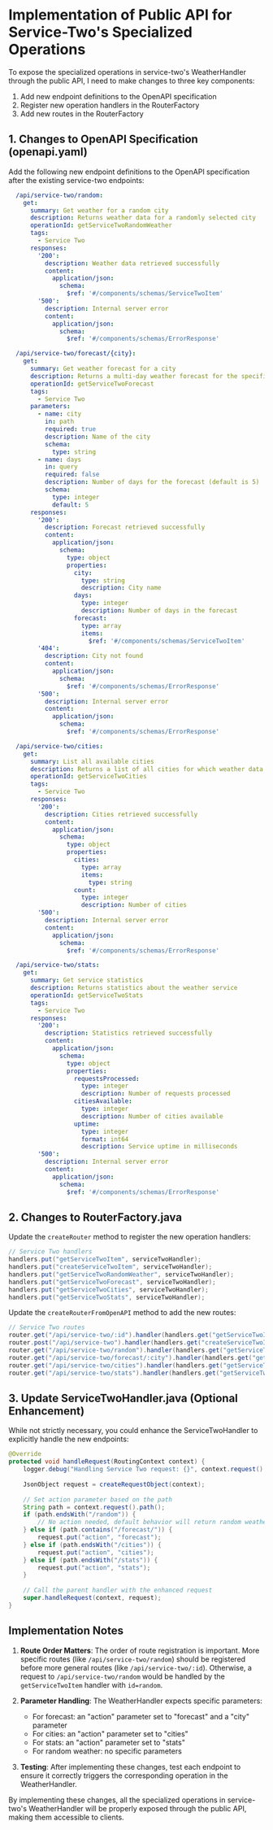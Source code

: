 # Implementation of Public API for Service-Two's Specialized Operations

To expose the specialized operations in service-two's WeatherHandler through the public API, I need to make changes to three key components:

1. Add new endpoint definitions to the OpenAPI specification
2. Register new operation handlers in the RouterFactory
3. Add new routes in the RouterFactory

## 1. Changes to OpenAPI Specification (openapi.yaml)

Add the following new endpoint definitions to the OpenAPI specification after the existing service-two endpoints:

```yaml
  /api/service-two/random:
    get:
      summary: Get weather for a random city
      description: Returns weather data for a randomly selected city
      operationId: getServiceTwoRandomWeather
      tags:
        - Service Two
      responses:
        '200':
          description: Weather data retrieved successfully
          content:
            application/json:
              schema:
                $ref: '#/components/schemas/ServiceTwoItem'
        '500':
          description: Internal server error
          content:
            application/json:
              schema:
                $ref: '#/components/schemas/ErrorResponse'

  /api/service-two/forecast/{city}:
    get:
      summary: Get weather forecast for a city
      description: Returns a multi-day weather forecast for the specified city
      operationId: getServiceTwoForecast
      tags:
        - Service Two
      parameters:
        - name: city
          in: path
          required: true
          description: Name of the city
          schema:
            type: string
        - name: days
          in: query
          required: false
          description: Number of days for the forecast (default is 5)
          schema:
            type: integer
            default: 5
      responses:
        '200':
          description: Forecast retrieved successfully
          content:
            application/json:
              schema:
                type: object
                properties:
                  city:
                    type: string
                    description: City name
                  days:
                    type: integer
                    description: Number of days in the forecast
                  forecast:
                    type: array
                    items:
                      $ref: '#/components/schemas/ServiceTwoItem'
        '404':
          description: City not found
          content:
            application/json:
              schema:
                $ref: '#/components/schemas/ErrorResponse'
        '500':
          description: Internal server error
          content:
            application/json:
              schema:
                $ref: '#/components/schemas/ErrorResponse'

  /api/service-two/cities:
    get:
      summary: List all available cities
      description: Returns a list of all cities for which weather data is available
      operationId: getServiceTwoCities
      tags:
        - Service Two
      responses:
        '200':
          description: Cities retrieved successfully
          content:
            application/json:
              schema:
                type: object
                properties:
                  cities:
                    type: array
                    items:
                      type: string
                  count:
                    type: integer
                    description: Number of cities
        '500':
          description: Internal server error
          content:
            application/json:
              schema:
                $ref: '#/components/schemas/ErrorResponse'

  /api/service-two/stats:
    get:
      summary: Get service statistics
      description: Returns statistics about the weather service
      operationId: getServiceTwoStats
      tags:
        - Service Two
      responses:
        '200':
          description: Statistics retrieved successfully
          content:
            application/json:
              schema:
                type: object
                properties:
                  requestsProcessed:
                    type: integer
                    description: Number of requests processed
                  citiesAvailable:
                    type: integer
                    description: Number of cities available
                  uptime:
                    type: integer
                    format: int64
                    description: Service uptime in milliseconds
        '500':
          description: Internal server error
          content:
            application/json:
              schema:
                $ref: '#/components/schemas/ErrorResponse'
```

## 2. Changes to RouterFactory.java

Update the `createRouter` method to register the new operation handlers:

```java
// Service Two handlers
handlers.put("getServiceTwoItem", serviceTwoHandler);
handlers.put("createServiceTwoItem", serviceTwoHandler);
handlers.put("getServiceTwoRandomWeather", serviceTwoHandler);
handlers.put("getServiceTwoForecast", serviceTwoHandler);
handlers.put("getServiceTwoCities", serviceTwoHandler);
handlers.put("getServiceTwoStats", serviceTwoHandler);
```

Update the `createRouterFromOpenAPI` method to add the new routes:

```java
// Service Two routes
router.get("/api/service-two/:id").handler(handlers.get("getServiceTwoItem")::handle);
router.post("/api/service-two").handler(handlers.get("createServiceTwoItem")::handle);
router.get("/api/service-two/random").handler(handlers.get("getServiceTwoRandomWeather")::handle);
router.get("/api/service-two/forecast/:city").handler(handlers.get("getServiceTwoForecast")::handle);
router.get("/api/service-two/cities").handler(handlers.get("getServiceTwoCities")::handle);
router.get("/api/service-two/stats").handler(handlers.get("getServiceTwoStats")::handle);
```

## 3. Update ServiceTwoHandler.java (Optional Enhancement)

While not strictly necessary, you could enhance the ServiceTwoHandler to explicitly handle the new endpoints:

```java
@Override
protected void handleRequest(RoutingContext context) {
    logger.debug("Handling Service Two request: {}", context.request().uri());
    
    JsonObject request = createRequestObject(context);
    
    // Set action parameter based on the path
    String path = context.request().path();
    if (path.endsWith("/random")) {
        // No action needed, default behavior will return random weather
    } else if (path.contains("/forecast/")) {
        request.put("action", "forecast");
    } else if (path.endsWith("/cities")) {
        request.put("action", "cities");
    } else if (path.endsWith("/stats")) {
        request.put("action", "stats");
    }
    
    // Call the parent handler with the enhanced request
    super.handleRequest(context, request);
}
```

## Implementation Notes

1. **Route Order Matters**: The order of route registration is important. More specific routes (like `/api/service-two/random`) should be registered before more general routes (like `/api/service-two/:id`). Otherwise, a request to `/api/service-two/random` would be handled by the `getServiceTwoItem` handler with `id=random`.

2. **Parameter Handling**: The WeatherHandler expects specific parameters:
   - For forecast: an "action" parameter set to "forecast" and a "city" parameter
   - For cities: an "action" parameter set to "cities"
   - For stats: an "action" parameter set to "stats"
   - For random weather: no specific parameters

3. **Testing**: After implementing these changes, test each endpoint to ensure it correctly triggers the corresponding operation in the WeatherHandler.

By implementing these changes, all the specialized operations in service-two's WeatherHandler will be properly exposed through the public API, making them accessible to clients.